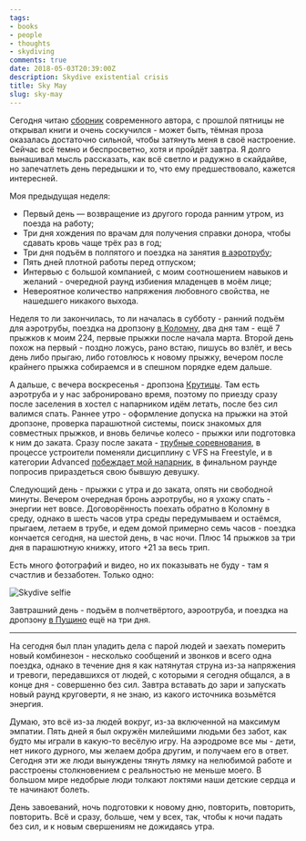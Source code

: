 ```yaml
---
tags:
- books
- people
- thoughts
- skydiving
comments: true
date: 2018-05-03T20:39:00Z
description: Skydive existential crisis
title: Sky May
slug: sky-may
---
```


Сегодня читаю [сборник](https://www.ozon.ru/context/detail/id/6277087/) современного автора, с прошлой пятницы не открывал книги и очень соскучился - может быть, тёмная проза оказалась достаточно сильной, чтобы затянуть меня в своё настроение. Сейчас всё темно и беспросветно, хотя и пройдёт завтра. Я долго вынашивал мысль рассказать, как всё светло и радужно в скайдайве, но запечатлеть день передышки и то, что ему предшествовало, кажется интересней.

<!--more-->

Моя предыдущая неделя:

 - Первый день — возвращение из другого города ранним утром, из поезда на работу;
 - Три дня хождения по врачам для получения справки донора, чтобы сдавать кровь чаще трёх раз в год;
 - Три дня подъём в полпятого и поездка на занятия [в аэротрубу](https://vk.com/videos-156991046?z=video-156991046_456239024);
 - Пять дней плотной работы перед отпуском;
 - Интервью с большой компанией, с моим соотношением навыков и желаний - очередной раунд избиения младенцев в моём лице;
 - Невероятное количество напряжения любовного свойства, не нашедшего никакого выхода.

Неделя то ли закончилась, то ли началась в субботу - ранний подъём для аэротрубы, поездка на дропзону [в Коломну](http://www.aerograd.ru/), два дня там - ещё 7 прыжков к моим 224, первые прыжки после начала марта. Второй день похож на первый - поздно ложусь, рано встаю, пишусь во взлёт, и весь день либо прыгаю, либо готовлюсь к новому прыжку, вечером после крайнего прыжка собираемся и в спешном порядке едем дальше.

А дальше, с вечера воскресенья - дропзона [Крутицы](http://www.krutitcy.ru/). Там есть аэротруба и у нас забронировано время, поэтому по приезду сразу после заселения в хостел с напарником идём летать, после без сил валимся спать. Раннее утро - оформление допуска на прыжки на этой дропзоне, проверка парашютной системы, поиск знакомых для совместных прыжков, и вновь беличье колесо - прыжки или подготовка к ним до заката. Сразу после заката - [трубные соревнования](https://vk.com/wall-28569250_7675), в процессе устроители поменяли дисциплину с VFS на Freestyle, и в категории Advanced [побеждает мой напарник](https://vk.com/photo-28569250_456242453), в финальном раунде попросив прираздеться свою бывшую девушку.

Следующий день - прыжки с утра и до заката, опять ни свободной минуты. Вечером очередная бронь аэротрубы, но я ухожу спать - энергии нет вовсе. Договорённость поехать обратно в Коломну в среду, однако в шесть часов утра среды передумываем и остаёмся, прыгаем, летаем в трубе, и едем домой примерно семь часов - поездка кончается сегодня, на шестой день, в час ночи. Плюс 14 прыжков за три дня в парашютную книжку, итого +21 за весь трип.

Есть много фотографий и видео, но их показывать не буду - там я счастлив и беззаботен. Только одно:

![Skydive selfie](images/posts/2018-04-30_11-58-32.JPG#center)

Завтрашний день - подъём в полчетвёртого, аэроотруба, и поездка на дропзону [в Пущино](http://skycenter.aero/) ещё на три дня.

---

На сегодня был план уладить дела с парой людей и заехать померить новый комбинезон - несколько сообщений и звонков и всего одна поездка, однако в течение дня я как натянутая струна из-за напряжения и тревоги, передавшихся от людей, с которыми я сегодня общался, а в конце дня - совершенно без сил. Завтра вставать до зари и запускать новый раунд круговерти, я не знаю, из какого источника возьмётся энергия.

Думаю, это всё из-за людей вокруг, из-за включенной на максимум эмпатии. Пять дней я был окружён милейшими людьми без забот, как будто мы играли в какую-то весёлую игру. На аэродроме все мы - дети, нет никого дурного, мы желаем добра другим, и получаем его в ответ. Сегодня эти же люди вынуждены тянуть лямку на нелюбимой работе и расстроены столкновением с реальностью не меньше моего. В большом мире недобрые люди толкают локтями наши детские сердца и те начинают болеть.

День завоеваний, ночь подготовки к новому дню, повторить, повторить, повторить. Всё и сразу, больше, чем у всех, так, чтобы к ночи падать без сил, и к новым свершениям не дожидаясь утра.
